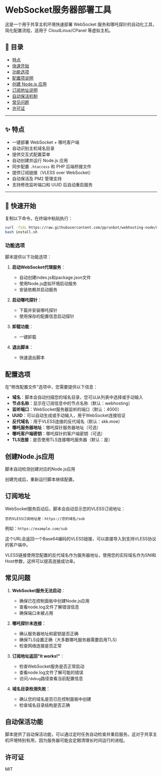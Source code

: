 # WebSocket服务器部署工具

这是一个用于共享主机环境快速部署 WebSocket 服务和哪吒探针的自动化工具，简化配置流程，适用于 CloudLinux/CPanel 等虚拟主机。

## 📌 目录

- [特点](#特点)
- [快速开始](#快速开始)
- [功能选项](#功能选项)
- [配置项说明](#配置项说明)
- [创建 Node.js 应用](#创建-nodejs-应用)
- [订阅地址说明](#订阅地址说明)
- [自动保活机制](#自动保活机制)
- [常见问题](#常见问题)
- [许可证](#许可证)

---

## ✨ 特点

- 一键部署 WebSocket + 哪吒客户端
- 自动识别主机域名目录
- 提供交互式配置菜单
- 自动创建并运行 Node.js 应用
- 同步配置 `.htaccess` 和 PHP 后端桥接文件
- 提供订阅链接（VLESS over WebSocket）
- 自动保活及 PM2 管理支持
- 支持修改监听端口和 UUID 后自动重启服务

---

## 🚀 快速开始

复制以下命令，在终端中粘贴执行：

```bash
curl -fsSL https://raw.githubusercontent.com/pprunbot/webhosting-node/main/install.sh -o install.sh
bash install.sh
```

### 功能选项

脚本提供以下功能选项：


1. **启动WebSocket代理服务**：
   - 自动创建index.js和package.json文件
   - 使用Node.js虚拟环境启动服务
   - 安装依赖并启动服务

2. **启动哪吒探针**：
   - 下载并安装哪吒探针
   - 使用保存的配置信息启动探针

3. **卸载功能**：
   - 一键卸载

4. **退出脚本**：
   - 快速退出脚本


## 配置选项

在"修改配置文件"选项中，您需要提供以下信息：

- **域名**：脚本会自动扫描您的域名目录，您可以从列表中选择或手动输入
- **节点名称**：显示在订阅信息中的节点名称（默认：webhosting）
- **监听端口**：WebSocket服务器监听的端口（默认：4000）
- **UUID**：可以自动生成或手动输入，用于WebSocket连接验证
- **反代域名**：用于VLESS连接的反代域名（默认：skk.moe）
- **哪吒服务器地址**：哪吒探针服务器地址（可选）
- **哪吒客户端密钥**：哪吒探针的客户端密钥（可选）
- **TLS连接**：是否使用TLS连接哪吒服务器（默认：是）

## 创建Node.js应用

脚本自动检测创建对应的Node.js应用

创建完成后，重新运行脚本继续配置。

## 订阅地址

WebSocket服务启动后，脚本会自动显示您的VLESS订阅地址：

```
您的VLESS订阅地址是：https://您的域名/sub
```

例如：`https://example.com/sub`

这个URL会返回一个Base64编码的VLESS链接，可以直接导入到支持VLESS协议的客户端中。

VLESS链接使用您配置的反代域名作为服务器地址，使用您的实际域名作为SNI和Host参数，这样可以提高连接成功率。

## 常见问题

1. **WebSocket服务无法启动**：
   - 确保已在控制面板中创建Node.js应用
   - 查看node.log文件了解错误信息
   - 确保端口未被占用

2. **哪吒探针未连接**：
   - 确认服务器地址和密钥是否正确
   - 确保TLS设置正确（大多数哪吒服务器需要启用TLS）
   - 检查网络连接是否正常

3. **订阅地址返回"It works!"**：
   - 检查WebSocket服务是否正常启动
   - 查看node.log文件了解可能的错误
   - 访问`/debug`路径查看当前配置信息

4. **域名目录检测失败**：
   - 确认您的域名是否已在控制面板中创建
   - 检查域名目录结构是否正确

## 自动保活功能

脚本提供了自动保活功能，可以通过定时任务自动检查并重启服务。这对于共享主机环境特别有用，因为服务器可能会定期清理长时间运行的进程。

## 许可证

MIT
